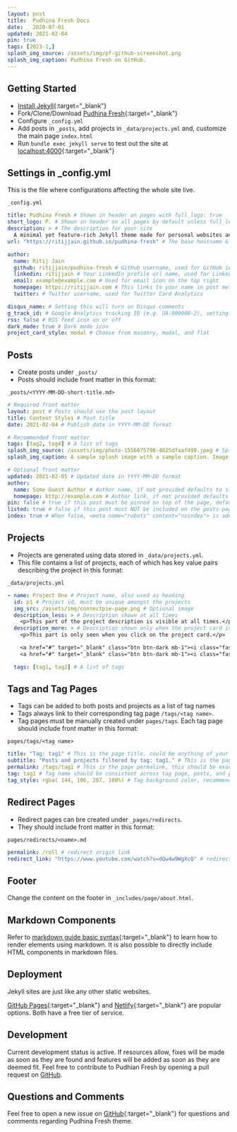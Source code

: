 ```yaml
---
layout: post
title:  Pudhina Fresh Docs
date:   2020-07-01
updated: 2021-02-04
pin: true
tags: [2023-1,]
splash_img_source: /assets/img/pf-github-screenshot.png
splash_img_caption: Pudhina Fresh on GitHub.
---
```

## Getting Started
* [Install Jekyll](https://jekyllrb.com/docs/installation/){:target="_blank"} <i class="fa fa-external-link" aria-hidden="true"></i>
* Fork/Clone/Download [Pudhina Fresh](https://github.com/ritijjain/pudhina-fresh.git){:target="_blank"} <i class="fa fa-external-link" aria-hidden="true"></i>
* Configure `_config.yml`
* Add posts in `_posts`, add projects in `_data/projects.yml` and, customize the main page `index.html`
* Run `bundle exec jekyll serve` to test out the site at [localhost:4000](http://localhost:4000/){:target="_blank"} <i class="fa fa-external-link" aria-hidden="true"></i>

## Settings in _config.yml
This is the file where configurations affecting the whole site live.

`_config.yml`
```yaml
title: Pudhina Fresh # Shown in header on pages with full_logo: true
short_logo: P. # Shown in header on all pages by default unless full_logo: true is set
description: > # The description for your site
  A minimal yet feature-rich Jekyll theme made for personal websites and blogs.
url: "https://ritijjain.github.io/pudhina-fresh" # The base hostname & protocol for your site

author:
  name: Ritij Jain
  github: ritijjain/pudhina-fresh # GitHub username, used for GitHub icon on the top right
  linkedin: ritijjain # Your LinkedIn profile url name, used for LinkedIn icon on the top right
  email: example@example.com # Used for email icon on the top right
  homepage: https://ritijjain.com # This links to your name in post meta
  twitter: # Twitter username, used for Twitter Card Analytics

disqus_name: # Setting this will turn on Disqus comments
g_track_id: # Google Analytics tracking ID (e.g. UA-000000-2), setting this will turn on Google Analytics
rss: false # RSS feed icon on or off
dark_mode: true # Dark mode icon
project_card_style: modal # Choose from masonry, modal, and flat
```

## Posts
* Create posts under `_posts/`
* Posts should include front matter in this format:

`_posts/<YYYY-MM-DD-short-title.md>`
```yaml
# Required front matter
layout: post # Posts should use the post layout
title: Content Styles # Post title
date: 2021-02-04 # Publish date in YYYY-MM-DD format

# Recommended front matter
tags: [tag2, tag4] # A list of tags
splash_img_source: /assets/img/photo-1556075798-4825dfaaf498.jpeg # Splash image source, high resolution images with an aspect ratio close to 4:3 recommended
splash_img_caption: A sample splash image with a sample caption. Image by <a href="https://unsplash.com/@yancymin">Yancy Min</a> on Unsplash. # Splash image caption

# Optional front matter
updated: 2021-02-05 # Updated date in YYYY-MM-DD format
author: 
  name: Some Guest Author # Author name, if not provided defaults to site.author.name
  homepage: http://example.com # Author link, if not provided defaults to site.author.homepage
pin: false # true if this post must be pinned on top of the page, default is false.
listed: true # false if this post must NOT be included on the posts page, sitemap, and any of the tag pages, default is true
index: true # When false, <meta name="robots" content="noindex"> is added to the page, default is true
```

## Projects
* Projects are generated using data stored in `_data/projects.yml`.
* This file contains a list of projects, each of which has key value pairs describing the project in this format:

`_data/projects.yml`
```yaml
- name: Project One # Project name, also used as heading
  id: p1 # Project id, must be unique amongst the projects
  img_src: /assets/img/connectpie-page.png # Optional image
  description_less: > # Description shown at all times
    <p>This part of the project description is visible at all times.</p> 
  description_more: > # Description shown only when the project card is expanded
    <p>This part is only seen when you click on the project card.</p> 

    <a href="#" target="_blank" class="btn btn-dark mb-1"><i class="fas fa-code-branch"></i> &nbsp Repository</a>
    <a href="#" target="_blank" class="btn btn-dark mb-1"><i class="fas fa-align-right"></i> &nbsp Blog Post</a>

  tags: [tag1, tag2] # A list of tags
```

## Tags and Tag Pages
* Tags can be added to both posts and projects as a list of tag names
* Tags always link to their corresponding tag page `/tags/<tag name>`.
* Tag pages must be manually created under `pages/tags`. Each tag page should include front matter in this format:

`pages/tags/<tag name>`
```yaml
title: "Tag: tag1" # This is the page title, could be anything of your choosing
subtitle: "Posts and projects filtered by tag: tag1." # This is the page subtitle, could be anything of your choosing
permalink: /tags/tag1 # This is the page permalink, this should be exactly in this format: /tags/<tag name>
tag: tag1 # Tag name should be consistent across tag page, posts, and projects
tag_style: rgba( 144, 106, 207, 100%) # Tag background color, recommended to use RGBA value
```

## Redirect Pages
* Redirect pages can bre created under `_pages/redirects`.
* They should include front matter in this format:

`pages/redirects/<name>.md`
```yaml
permalink: /roll # redirect origin link
redirect_link: "https://www.youtube.com/watch?v=dQw4w9WgXcQ" # redirect destination link
```

## Footer
Change the content on the footer in `_includes/page/about.html`.

## Markdown Components
Refer to [markdown guide basic syntax](https://www.markdownguide.org/basic-syntax/){:target="_blank"} <i class="fa fa-external-link" aria-hidden="true"></i> to learn how to render elements using markdown. It is also possible to directly include HTML components in markdown files.

## Deployment
Jekyll sites are just like any other static websites.

[GitHub Pages](https://pages.github.com/){:target="_blank"} <i class="fa fa-external-link" aria-hidden="true"></i> and [Netlify](https://www.netlify.com/){:target="_blank"} <i class="fa fa-external-link" aria-hidden="true"></i> are popular options. Both have a free tier of service.

## Development
Current development status is active. If resources allow, fixes will be made as soon as they are found and features will be added as soon as they are deemed fit. Feel free to contribute to Pudhian Fresh by opening a pull request on [GitHub](https://github.com/ritijjain/pudhina-fresh).

## Questions and Comments
Feel free to open a new issue on [GitHub](https://github.com/ritijjain/pudhina-fresh/issues){:target="_blank"} <i class="fa fa-external-link" aria-hidden="true"></i> for questions and comments regarding Pudhina Fresh theme.
